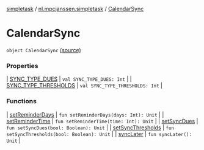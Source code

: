 [simpletask](../../index.md) / [nl.mpcjanssen.simpletask](../index.md) / [CalendarSync](.)

# CalendarSync

`object CalendarSync` [(source)](https://github.com/mpcjanssen/simpletask-android/blob/master/src/main/java/nl/mpcjanssen/simpletask/CalendarSync.kt#L48)

### Properties

| [SYNC_TYPE_DUES](-s-y-n-c_-t-y-p-e_-d-u-e-s.md) | `val SYNC_TYPE_DUES: Int` |
| [SYNC_TYPE_THRESHOLDS](-s-y-n-c_-t-y-p-e_-t-h-r-e-s-h-o-l-d-s.md) | `val SYNC_TYPE_THRESHOLDS: Int` |

### Functions

| [setReminderDays](set-reminder-days.md) | `fun setReminderDays(days: Int): Unit` |
| [setReminderTime](set-reminder-time.md) | `fun setReminderTime(time: Int): Unit` |
| [setSyncDues](set-sync-dues.md) | `fun setSyncDues(bool: Boolean): Unit` |
| [setSyncThresholds](set-sync-thresholds.md) | `fun setSyncThresholds(bool: Boolean): Unit` |
| [syncLater](sync-later.md) | `fun syncLater(): Unit` |

